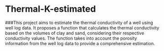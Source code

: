 # Thermal-K-estimated

###This project aims to estimate the thermal conductivity of a well using well log data. It proposes a function that calculates the thermal conductivity based on the volumes of clay and sand, considering their respective conductivity values. The function takes into account the porosity information from the well log data to provide a comprehensive estimation.
